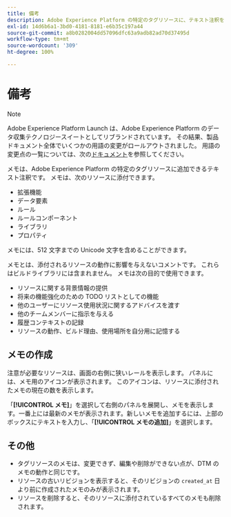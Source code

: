 ```yaml
---
title: 備考
description: Adobe Experience Platform の特定のタグリソースに、テキスト注釈を付加する方法について説明します。
exl-id: 14d6b6a1-3bd0-4181-8181-e6b35c197a44
source-git-commit: a8b0282004dd57096dfc63a9adb82ad70d37495d
workflow-type: tm+mt
source-wordcount: '309'
ht-degree: 100%

---
```


# 備考

>[!NOTE]
>
>Adobe Experience Platform Launch は、Adobe Experience Platform のデータ収集テクノロジースイートとしてリブランドされています。 その結果、製品ドキュメント全体でいくつかの用語の変更がロールアウトされました。 用語の変更点の一覧については、次の[ドキュメント](../../term-updates.md)を参照してください。

メモは、Adobe Experience Platform の特定のタグリソースに追加できるテキスト注釈です。 メモは、次のリソースに添付できます。

* 拡張機能
* データ要素
* ルール
* ルールコンポーネント
* ライブラリ
* プロパティ

メモには、512 文字までの Unicode 文字を含めることができます。

メモとは、添付されるリソースの動作に影響を与えないコメントです。 これらはビルドライブラリには含まれません。 メモは次の目的で使用できます。

* リソースに関する背景情報の提供
* 将来の機能強化のための TODO リストとしての機能
* 他のユーザーにリソース使用状況に関するアドバイスを渡す
* 他のチームメンバーに指示を与える
* 履歴コンテキストの記録
* リソースの動作、ビルド理由、使用場所を自分用に記憶する

## メモの作成

注意が必要なリソースは、画面の右側に狭いレールを表示します。 パネルには、メモ用のアイコンが表示されます。 このアイコンは、リソースに添付されたメモの現在の数を表示します。

「**[!UICONTROL メモ]**」を選択して右側のパネルを展開し、メモを表示します。一番上には最新のメモが表示されます。新しいメモを追加するには、上部のボックスにテキストを入力し、「**[!UICONTROL メモの追加]**」を選択します。

## その他

* タグリソースのメモは、変更できず、編集や削除ができない点が、DTM のメモの動作と同じです。
* リソースの古いリビジョンを表示すると、そのリビジョンの `created_at` 日より前に作成されたメモのみが表示されます。
* リソースを削除すると、そのリソースに添付されているすべてのメモも削除されます。
